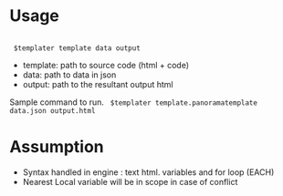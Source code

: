 Usage
====
<code>
 $templater template data output
</code>

+ template: path to source code (html + code)
+ data: path to data in json
+ output: path to the resultant output html

Sample command to run.
<code>
$templater template.panoramatemplate data.json output.html
</code>

Assumption
=========

+ Syntax handled in engine : text html. variables and for loop (EACH)
+ Nearest Local variable will be in scope in case of conflict
